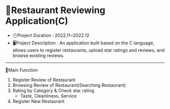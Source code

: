 # 🍴Restaurant Reviewing Application(C)
- 🕛Project Duration : 2022.11~2022.12
- 🖥️Project Description : An application built based on the C language, allows users to register restaurants, upload star ratings and reviews, and browse existing reviews.
---
📌Main Function
1. Register Review of Restaurant
2. Browsing Review of Restaurant(Searching Restaurant)
3. Rating by Category & Check star rating
    - Taste, Cleanliness, Service
4. Register New Restaurant
